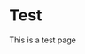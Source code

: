 # Test
This is a test page
<s id="update"></s>
<script>
  document.addEventListener("DOMContentLoaded", function() {
    document.getElementById("update").innerHTML="testing js";
  });
</script>
